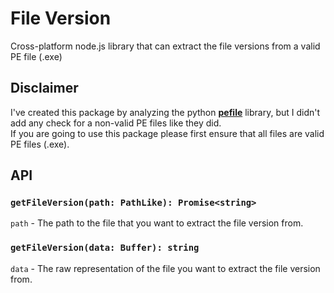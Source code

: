 # File Version

Cross-platform node.js library that can extract the file versions from a valid PE file (.exe)

## Disclaimer

I've created this package by analyzing the python [**pefile**](https://pypi.org/project/pefile/) library, but I didn't
add any check for a non-valid PE files like they did.  
If you are going to use this package please first ensure that all files are valid PE files (.exe).

## API

### ``getFileVersion(path: PathLike): Promise<string>``

``path`` - The path to the file that you want to extract the file version from.

### ``getFileVersion(data: Buffer): string``

``data`` - The raw representation of the file you want to extract the file version from.